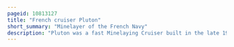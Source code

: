 ```yaml
---
pageid: 10813127
title: "French cruiser Pluton"
short_summary: "Minelayer of the French Navy"
description: "Pluton was a fast Minelaying Cruiser built in the late 1920S for the french Navy. She was also able to carry 1000 Troops on her Mine Deck as a fast Troop Transport. Shortly after Completion she was modified and became a Gunnery Training Ship replacing the elderly armored Cruiser Gueydon. Shortly before World War Ii she returned to her original Role and most of the Gunnery Training Equipment was removed. She was sent to casablanca in french Morocco when War began to lay a Minefield but the Order was cancelled a Day later and she was ordered to disembark her naval Mines. She exploded on September 13 1939 while landing her still-fuzed Mines."
---
```

